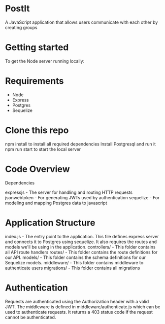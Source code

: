 # PostIt
A JavaScript application that allows users communicate with each other by creating groups

# Getting started
To get the Node server running locally:

# Requirements
* Node
* Express
* Postgres
* Sequelize

# Clone this repo
npm install to install all required dependencies
Install Postgresql and run it
npm run start to start the local server

# Code Overview
Dependencies

expressjs - The server for handling and routing HTTP requests
jsonwebtoken - For generating JWTs used by authentication
sequelize - For modeling and mapping Postgres data to javascript


# Application Structure

index.js - The entry point to the application. This file defines express server and connects it to Postgres using sequelize. It also requires the routes and models we'll be using in the application.
controllers/ - This folder contains all API route handlers
routes/ - This folder contains the route definitions for our API.
models/ - This folder contains the schema definitions for our Sequelize models.
middleware/ - This folder contains middleware to authenticate users
migrations/ - This folder contains all migrations


# Authentication

Requests are authenticated using the Authorization header with a valid JWT. 
The middleware is defined in middleware/authenticate.js which can be used to authenticate requests. 
It returns a 403 status code if the request cannot be authenticated. 
